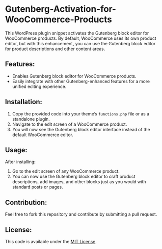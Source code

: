 # Gutenberg-Activation-for-WooCommerce-Products

<p>This WordPress plugin snippet activates the Gutenberg block editor for WooCommerce products. By default, WooCommerce uses its own product editor, but with this enhancement, you can use the Gutenberg block editor for product descriptions and other content areas.</p>



<h2>Features:</h2>



<ul>
<li>Enables Gutenberg block editor for WooCommerce products.</li>



<li>Easily integrate with other Gutenberg-enhanced features for a more unified editing experience.</li>
</ul>



<h2>Installation:</h2>



<ol>
<li>Copy the provided code into your theme’s <code>functions.php</code> file or as a standalone plugin.</li>



<li>Navigate to the edit screen of a WooCommerce product.</li>



<li>You will now see the Gutenberg block editor interface instead of the default WooCommerce editor.</li>
</ol>



<h2>Usage:</h2>



<p>After installing:</p>



<ol>
<li>Go to the edit screen of any WooCommerce product.</li>



<li>You can now use the Gutenberg block editor to craft product descriptions, add images, and other blocks just as you would with standard posts or pages.</li>
</ol>



<h2>Contribution:</h2>



<p>Feel free to fork this repository and contribute by submitting a pull request.</p>



<h2>License:</h2>



<p>This code is available under the <a href="https://opensource.org/licenses/MIT" rel="nofollow noopener" target="_blank">MIT License</a>.</p>
